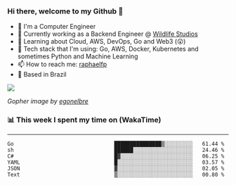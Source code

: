 ### Hi there, welcome to my Github 👋

- 📖 I'm a Computer Engineer
- 🔭 Currently working as a Backend Engineer @ [Wildlife Studios](https://wildlifestudios.com/)
- 🌱 Learning about Cloud, AWS, DevOps, Go and Web3 (😲)
- 🚀 Tech stack that I'm using: Go, AWS, Docker, Kubernetes and sometimes Python and Machine Learning
- 📫 How to reach me: [raphaelfp](https://linkedin.com/in/raphaelfp)
- 🏡 Based in Brazil

![](https://github.com/raphaelfp/gophers/blob/master/.thumb/animation/morning-coffee-3x.gif)

*Gopher image by [egonelbre](https://github.com/egonelbre/)*

### 📊 This week I spent my time on (WakaTime)

---

<!--START_SECTION:waka-->

```text
Go                                ███████████████▒░░░░░░░░░   61.44 %
sh                                ██████░░░░░░░░░░░░░░░░░░░   24.46 %
C#                                █▓░░░░░░░░░░░░░░░░░░░░░░░   06.25 %
YAML                              █░░░░░░░░░░░░░░░░░░░░░░░░   03.57 %
JSON                              ▓░░░░░░░░░░░░░░░░░░░░░░░░   02.05 %
Text                              ▒░░░░░░░░░░░░░░░░░░░░░░░░   00.80 %
```

<!--END_SECTION:waka-->
